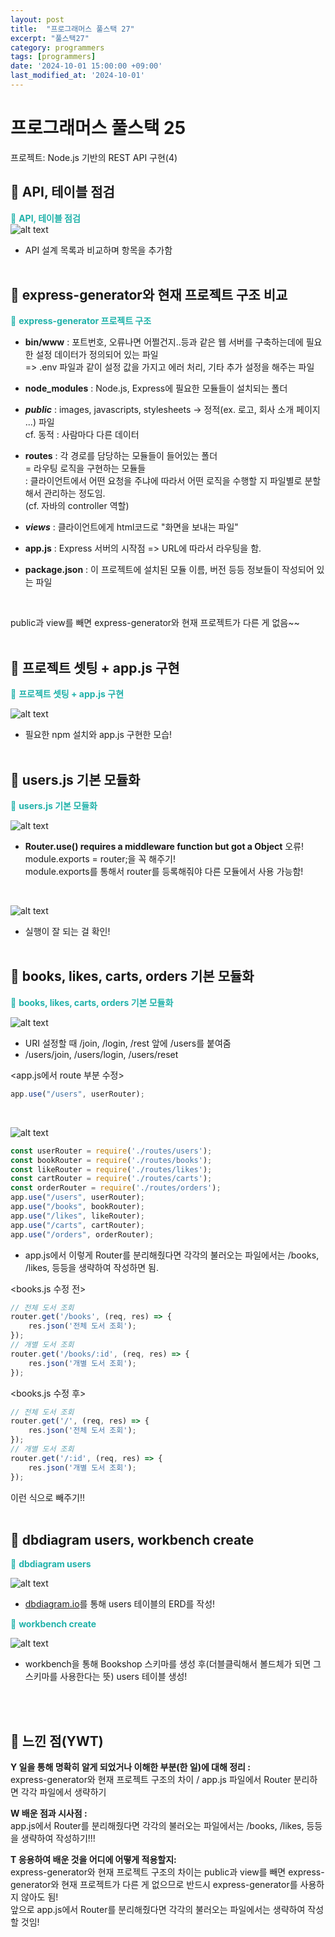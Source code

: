 ```yaml
---
layout: post
title:  "프로그래머스 풀스택 27"
excerpt: "풀스택27"
category: programmers
tags: [programmers]
date: '2024-10-01 15:00:00 +09:00'
last_modified_at: '2024-10-01'
---
```


# 프로그래머스 풀스택 25
프로젝트: Node.js 기반의 REST API 구현(4)

## 🌊 API, 테이블 점검

<span style="color:lightseagreen">💫 **API, 테이블 점검**</span><br>
![alt text](img01/image-275.png)<br>
- API 설계 목록과 비교하며 항목을 추가함<br><br/>

## 🌊 express-generator와 현재 프로젝트 구조 비교

<span style="color:lightseagreen">💫 **express-generator 프로젝트 구조**</span><br>

- **bin/www** : 포트번호, 오류나면 어쩔건지..등과 같은 웹 서버를 구축하는데에 필요한 설정 데이터가 정의되어 있는 파일<br>
=> .env 파일과 같이 설정 값을 가지고 에러 처리, 기타 추가 설정을 해주는 파일<br>

- **node_modules** : Node.js, Express에 필요한 모듈들이 설치되는 폴더<br>

- **<em>public</em>** : images, javascripts, stylesheets -> 정적(ex. 로고, 회사 소개 페이지 ...) 파일<br>
cf. 동적 : 사람마다 다른 데이터

- **routes** : 각 경로를 담당하는 모듈들이 들어있는 폴더<br>
= 라우팅 로직을 구현하는 모듈들<br>
: 클라이언트에서 어떤 요청을 주냐에 따라서 어떤 로직을 수행할 지 파일별로 분할해서 관리하는 정도임.<br>
(cf. 자바의 controller 역할)<br>

- **<em>views</em>** : 클라이언트에게 html코드로 "화면을 보내는 파일"<br>


- **app.js** : Express 서버의 시작점 => URL에 따라서 라우팅을 함.<br>

- **package.json** : 이 프로젝트에 설치된 모듈 이름, 버전 등등 정보들이 작성되어 있는 파일<br>

<br>

public과 view를 빼면 express-generator와 현재 프로젝트가 다른 게 없음~~<br><br/>

## 🌊 프로젝트 셋팅 + app.js 구현


<span style="color:lightseagreen">💫 **프로젝트 셋팅 + app.js 구현**</span><br>

![alt text](img01/image-276.png)<br>
- 필요한 npm 설치와 app.js 구현한 모습!<br><br/>

## 🌊 users.js 기본 모듈화

<span style="color:lightseagreen">💫 **users.js 기본 모듈화**</span><br>

![alt text](img01/image-277.png)<br>
- **Router.use() requires a middleware function but got a Object** 오류!<br>
module.exports = router;을 꼭 해주기!<br>
module.exports를 통해서 router를 등록해줘야 다른 모듈에서 사용 가능함!<br>

<br>

![alt text](img01/image-278.png)<br>
- 실행이 잘 되는 걸 확인!<br><br/>

## 🌊 books, likes, carts, orders 기본 모듈화

<span style="color:lightseagreen">💫 **books, likes, carts, orders 기본 모듈화**</span><br>

![alt text](img01/image-279.png)<br>
- URI 설정할 때 /join, /login, /rest 앞에 /users를 붙여줌<br>
- /users/join, /users/login, /users/reset<br>

\<app.js에서 route 부분 수정>
```javascript
app.use("/users", userRouter);
```
<br>

![alt text](img01/image-280.png)<br>
```javascript
const userRouter = require('./routes/users');
const bookRouter = require('./routes/books');
const likeRouter = require('./routes/likes');
const cartRouter = require('./routes/carts');
const orderRouter = require('./routes/orders');
app.use("/users", userRouter);
app.use("/books", bookRouter);
app.use("/likes", likeRouter);
app.use("/carts", cartRouter);
app.use("/orders", orderRouter);
```
- app.js에서 이렇게 Router를 분리해줬다면 각각의 불러오는 파일에서는 /books, /likes, 등등을 생략하여 작성하면 됨.<br>

\<books.js 수정 전>
```javascript
// 전체 도서 조회
router.get('/books', (req, res) => {
    res.json('전체 도서 조회');
});
// 개별 도서 조회
router.get('/books/:id', (req, res) => {
    res.json('개별 도서 조회');
});
```

\<books.js 수정 후>
```javascript
// 전체 도서 조회
router.get('/', (req, res) => {
    res.json('전체 도서 조회');
});
// 개별 도서 조회
router.get('/:id', (req, res) => {
    res.json('개별 도서 조회');
});
```
이런 식으로 빼주기!!<br><br/>

## 🌊 dbdiagram users, workbench create

<span style="color:lightseagreen">💫 **dbdiagram users**</span><br>

![alt text](img01/image-281.png)<br>
- [dbdiagram.io](dbdiagram.io)를 통해 users 테이블의 ERD를 작성!<br>

<span style="color:lightseagreen">💫 **workbench create**</span><br>

![alt text](img01/image-282.png)<br>
- workbench을 통해 Bookshop 스키마를 생성 후(더블클릭해서 볼드체가 되면 그 스키마를 사용한다는 뜻) users 테이블 생성!<br>

<br><br/>

## 🌊 느낀 점(YWT)

**Y 일을 통해 명확히 알게 되었거나 이해한 부분(한 일)에 대해 정리 :**<br>
express-generator와 현재 프로젝트 구조의 차이 / app.js 파일에서 Router 분리하면 각각 파일에서 생략하기<br>

**W 배운 점과 시사점 :**<br>
app.js에서 Router를 분리해줬다면 각각의 불러오는 파일에서는 /books, /likes, 등등을 생략하여 작성하기!!!<br>

**T 응용하여 배운 것을 어디에 어떻게 적용할지:**<br>
express-generator와 현재 프로젝트 구조의 차이는 public과 view를 빼면 express-generator와 현재 프로젝트가 다른 게 없으므로 반드시 express-generator를 사용하지 않아도 됨!<br>
앞으로 app.js에서 Router를 분리해줬다면 각각의 불러오는 파일에서는 생략하여 작성할 것임!<br>